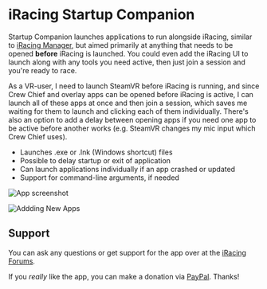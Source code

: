 # iRacing Startup Companion

Startup Companion launches applications to run alongside iRacing, similar to [iRacing Manager](https://forums.iracing.com/discussion/567/iracingmanager-tool-manager-for-iracing), but aimed primarily at anything that needs to be opened **before** iRacing is launched. You could even add the iRacing UI to launch along with any tools you need active, then just join a session and you're ready to race.

As a VR-user, I need to launch SteamVR before iRacing is running, and since Crew Chief and overlay apps can be opened before iRacing is active, I can launch all of these apps at once and then join a session, which saves me waiting for them to launch and clicking each of them individually. There's also an option to add a delay between opening apps if you need one app to be active before another works (e.g. SteamVR changes my mic input which Crew Chief uses).

- Launches .exe or .lnk (Windows shortcut) files
- Possible to delay startup or exit of application
- Can launch applications individually if an app crashed or updated
- Support for command-line arguments, if needed

![App screenshot](https://i.ibb.co/HxP7Bp5/Startup-Comp.png)

![Addding New Apps](https://i.ibb.co/BCpFwLD/Startup-Comp-Add-App.png)

## Support

You can ask any questions or get support for the app over at the [iRacing Forums](https://forums.iracing.com/discussion/40000/app-iracing-startup-companion).

If you *really* like the app, you can make a donation via [PayPal](https://paypal.me/GetUpKidAK?locale.x=en_GB). Thanks!

